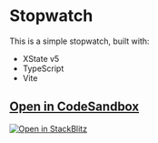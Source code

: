 # Stopwatch

This is a simple stopwatch, built with:

- XState v5
- TypeScript
- Vite

## [Open in CodeSandbox](https://codesandbox.io/p/sandbox/github/statelyai/xstate/tree/main/examples/stopwatch)

[![Open in StackBlitz](https://developer.stackblitz.com/img/open_in_stackblitz.svg)](https://stackblitz.com/github/statelyai/xstate/tree/main/examples/stopwatch)
